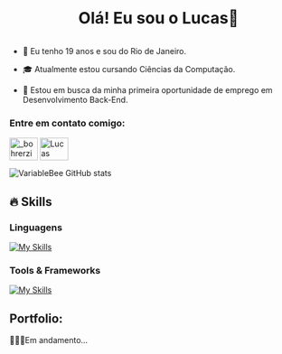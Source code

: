 <div id="user-content-toc">
  <ul align="center">
    <summary><h1 style="display: inline-block">Olá! Eu sou o Lucas👋</h1></summary>
</div>

<p>

  - 🌱 Eu tenho 19 anos e sou do Rio de Janeiro.

  - 🎓 Atualmente estou cursando Ciências da Computação.

  - 🔭 Estou em busca da minha primeira oportunidade de emprego em Desenvolvimento Back-End.
</p>

<h3 align="left">Entre em contato comigo:</h3>
<p align="left">
<a href="https://www.instagram.com/_bohrerzin_/" target="blank"><img align="center" src="https://raw.githubusercontent.com/rahuldkjain/github-profile-readme-generator/master/src/images/icons/Social/instagram.svg" alt="_bohrerzin_" height="40" width="50"/></a>
<a href="https://www.linkedin.com/in/lucas-bohrer/" target="blank"><img align="center" src="https://raw.githubusercontent.com/rahuldkjain/github-profile-readme-generator/master/src/images/icons/Social/linked-in-alt.svg" alt="Lucas Bohrer" height="40" width="50"/></a>
</p>

![VariableBee GitHub stats](https://github-readme-stats.vercel.app/api?username=Bohrer21&show_icons=true&theme=gotham)

## 🔥 Skills

<h3>Linguagens</h3>

[![My Skills](https://skillicons.dev/icons?i=java,python,html,css,js)](https://skillicons.dev)
  
<h3>Tools & Frameworks</h3>

[![My Skills](https://skillicons.dev/icons?i=eclipse,github,laravel,vscode)](https://skillicons.dev)

## Portfolio:
<p>
🚶🏻‍♂️Em andamento...
</p>
